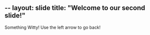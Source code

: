--
layout: slide
title: "Welcome to our second slide!"
---
Something Witty!
Use the left arrow to go back!

